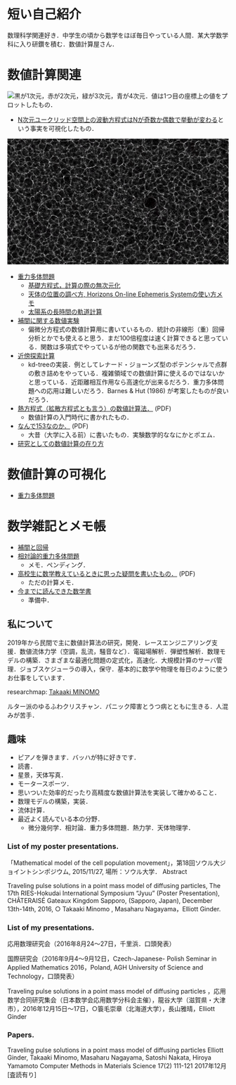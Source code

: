 <script type="text/x-mathjax-config">MathJax.Hub.Config({tex2jax:{inlineMath:[['\$','\$'],['\\(','\\)']],processEscapes:true},CommonHTML: {matchFontHeight:false}});</script>
<script type="text/javascript" async src="https://cdnjs.cloudflare.com/ajax/libs/mathjax/2.7.1/MathJax.js?config=TeX-MML-AM_CHTML"></script>


# 短い自己紹介

数理科学関連好き．中学生の頃から数学をほぼ毎日やっている人間．某大学数学科に入り研鑽を積む．数値計算屋さん．

# 数値計算関連

![黒が1次元，赤が2次元，緑が3次元，青が4次元．値は1つ目の座標上の値をプロットしたもの．](images/wave_1_2_3_4d.gif)
- [N次元ユークリッド空間上の波動方程式はNが奇数か偶数で挙動が変わる](https://github.com/mino2357/wave_equation_difference_between_3d_and_4d)という事実を可視化したもの．

![N=2^24個の多体問題](images/n_2_24.png)
- [重力多体問題](https://github.com/mino2357/N-body-Scrapbox)
  - [基礎方程式，計算の際の無次元化](docs/n-body-eq.md)
  - [天体の位置の調べ方, Horizons On-line Ephemeris Systemの使い方メモ](docs/use_HorizonsOn-lineEphemerisSystem.md)
  - [太陽系の長時間の軌道計算](docs/sol-system.md)
- [補間に関する数値実験](https://github.com/mino2357/interpolation-in-regression)
  - 偏微分方程式の数値計算用に書いているもの．統計の非線形（重）回帰分析とかでも使えると思う．まだ100倍程度は速く計算できると思っている．関数は多項式でやっているが他の関数でも出来るだろう．
- [近傍探索計算](https://github.com/mino2357/nearest_neighbor_search)
  - kd-treeの実装．例としてレナード・ジョーンズ型のポテンシャルで点群の敷き詰めをやっている．複雑領域での数値計算に使えるのではないかと思っている．近距離相互作用なら高速化が出来るだろう．重力多体問題への応用は難しいだろう．Barnes & Hut (1986) が考案したものが良いだろう．
- [熱方程式（拡散方程式とも言う）の数値計算法．](docs/pdf_files/Heat_equation.pdf) (PDF)
  - 数値計算の入門時代に書かれたもの．
- [なんで153なのか．](docs/pdf_files/dmath.pdf) (PDF)
  - 大昔（大学に入る前）に書いたもの．実験数学的ななにかとポエム．
- [研究としての数値計算の在り方](docs/numerical-calculation.md)

# 数値計算の可視化

- [重力多体問題](/docs/visualization-gravity-01.md)

# 数学雑記とメモ帳

- [補間と回帰](docs/interp-01.md)
- [相対論的重力多体問題](docs/pn_eom-01.md)
  - メモ．ペンディング．
- [高校生に数学教えているときに思った疑問を書いたもの．](docs/pdf_files/bubunnbunnsuubunnkai.pdf) (PDF)
  - ただの計算メモ．
- [今までに読んできた数学書](docs/books-01.md)
  - 準備中．

## 私について

2019年から民間で主に数値計算法の研究，開発．レースエンジニアリング支援．数値流体力学（空調，乱流，騒音など）．電磁場解析．弾塑性解析．数理モデルの構築．さまざまな最適化問題の定式化，高速化．大規模計算のサーバ管理．ジョブスケジューラの導入，保守．基本的に数学や物理を毎日のように使うお仕事をしています．

researchmap: [Takaaki MINOMO](https://researchmap.jp/t_minomo/?lang=japanese)

ルター派のゆるふわクリスチャン．パニック障害とうつ病とともに生きる．人混みが苦手．

## 趣味

- ピアノを弾きます．バッハが特に好きです．
- 読書．
- 星景，天体写真．
- モータースポーツ．
- 思いついた効率的だったり高精度な数値計算法を実装して確かめること．
- 数理モデルの構築，実装．
- 流体計算．
- 最近よく読んでいる本の分野．
  - 微分幾何学．相対論．重力多体問題．熱力学．天体物理学．

### List of my poster presentations.
「Mathematical model of the cell population movement」，第18回ソウル大ジョイントシンポジウム, 2015/11/27, 場所：ソウル大学． Abstract

Traveling pulse solutions in a point mass model of diffusing particles, The 17th RIES-Hokudai International Symposium “Jyuu” (Poster Presentation), CHÂTERAISÉ Gateaux Kingdom Sapporo, (Sapporo, Japan), December 13th-14th, 2016, ○ Takaaki Minomo , Masaharu Nagayama，Elliott Ginder.

### List of my presentations.
応用数理研究会（2016年8月24～27日，千里浜．口頭発表）

国際研究会（2016年9月4～9月12日，Czech-Japanese- Polish Seminar in Applied Mathematics 2016，Poland, AGH University of Science and Technology，口頭発表）

Traveling pulse solutions in a point mass model of diffusing particles ，応用数学合同研究集会（日本数学会応用数学分科会主催），龍谷大学（滋賀県・大津市），2016年12月15日〜17日，○簑毛崇章（北海道大学），長山雅晴，Elliott Ginder

### Papers.
Traveling pulse solutions in a point mass model of diffusing particles
Elliott Ginder, Takaaki Minomo, Masaharu Nagayama, Satoshi Nakata, Hiroya Yamamoto Computer Methods in Materials Science 17(2) 111-121 2017年12月 [査読有り]
